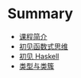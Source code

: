 # Summary

- [课程简介](./01_intro.md)
- [初见函数式思维](./02_functional_thinking.md)
- [初见 Haskell](./03_meet_haskell.md)
- [类型与类簇](./04_type_and_type_class.md)
